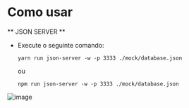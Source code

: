 # Como usar

** JSON SERVER  **

- Execute o seguinte comando: 
    ```
    yarn run json-server -w -p 3333 ./mock/database.json
    ```
    ou
    ```
    npm run json-server -w -p 3333 ./mock/database.json
    ```
![image](https://user-images.githubusercontent.com/31622166/221970046-14417309-cf69-4b9a-8170-41923fbb171a.png)


